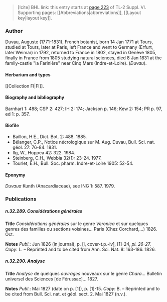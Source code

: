 > [!cite] BHL link: this entry starts at [page 223](https://www.biodiversitylibrary.org/item/103835#page/233/mode/1up) of TL-2 Suppl. VI.
> Supporting pages: [[Abbreviations|abbreviations]], [[Layout key|layout key]].

### Author

Duvau, Auguste (1771-1831), French botanist, born 14 Jan 1771 at Tours, studied at Tours, later at Paris, left France and went to Germany (Erfurt, later Weimar) in 1792, returned to France in 1802, stayed in Genève 1805, finally in France from 1805 studying natural sciences, died 8 Jan 1831 at the family-castle "la Farinière" near Cinq Mars (Indre-et-Loire). (*Duvau*).

#### Herbarium and types

[[Collection FI|FI]].

#### Biography and bibliography

Barnhart 1: 488; CSP 2: 427; IH 2: 174; Jackson p. 146; Kew 2: 154; PR p. 97, ed 1: p. 357.

#### Biofile

- Baillon, H.E., Dict. Bot. 2: 488. 1885.
- Bélanger, C.P., Notice nécrologique sur M. Aug. Duvau, Bull. Sci. nat. géol. 27: 76-84. 1831.
- Ilg, W., Hoppea 42: 322. 1984.
- Steinberg, C.H., Webbia 32(1): 23-24. 1977.
- Tourlet, E.H., Bull. Soc. pharm. Indre-et-Loire 1905: 52-54.

#### Eponymy

*Duvaua* Kunth (Anacardiaceae), see ING 1: 587. 1979.

### Publications

##### n.32.289. Considérations générales

**Title**
*Considérations générales* sur le genre *Veronica* et sur quelques genres des familles ou sections voisines... Paris (Chez Corchard,...) 1826. Oct.

**Notes**
*Publ*.: Jun 1826 (in journal), p. \[i, cover-t.p.-iv\], \[1\]-24, *pl. 26-27. Copy*: L. – Reprinted and to be cited from Ann. Sci. Nat. 8: 163-186. 1826.

##### n.32.290. Analyse

**Title**
*Analyse* de quelques *ouvrages* nouveaux sur le genre *Chara*... Bulletin universel des Sciences \[de Férussac\]... 1827.

**Notes**
*Publ*.: Mai 1827 (date on p. \[1\]), p. \[1\]-15. *Copy*: B. – Reprinted and to be cited from Bull. Sci. nat. et géol. sect. 2. Mai 1827 (n.v.).

